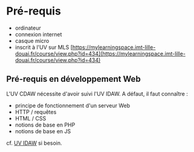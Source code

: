 # Pré-requis

* ordinateur
* connexion internet
* casque micro
* inscrit à l'UV sur MLS [https://mylearningspace.imt-lille-douai.fr/course/view.php?id=434](https://mylearningspace.imt-lille-douai.fr/course/view.php?id=434)

## Pré-requis en développement Web

L'UV CDAW nécessite d'avoir suivi l'UV IDAW. A défaut, il faut connaître :

* principe de fonctionnement d'un serveur Web
* HTTP / requêtes
* HTML / CSS
* notions de base en PHP
* notions de base en JS

cf. [UV IDAW](https://mylearningspace.imt-lille-douai.fr/course/view.php?id=244) si besoin.

